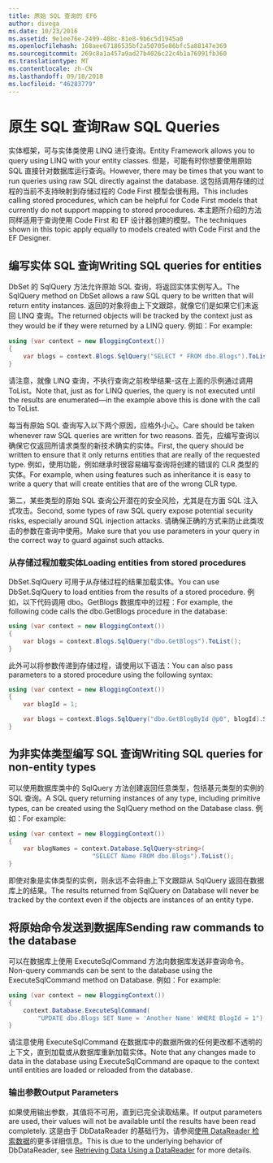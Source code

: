 ```yaml
---
title: 原始 SQL 查询的 EF6
author: divega
ms.date: 10/23/2016
ms.assetid: 9e1ee76e-2499-408c-81e8-9b6c5d1945a0
ms.openlocfilehash: 168aee67186535bf2a50705e86bfc5a88147e369
ms.sourcegitcommit: 269c8a1a457a9ad27b4026c22c4b1a76991fb360
ms.translationtype: MT
ms.contentlocale: zh-CN
ms.lasthandoff: 09/18/2018
ms.locfileid: "46283779"
---
```

# <a name="raw-sql-queries"></a><span data-ttu-id="ea95e-102">原生 SQL 查询</span><span class="sxs-lookup"><span data-stu-id="ea95e-102">Raw SQL Queries</span></span>
<span data-ttu-id="ea95e-103">实体框架，可与实体类使用 LINQ 进行查询。</span><span class="sxs-lookup"><span data-stu-id="ea95e-103">Entity Framework allows you to query using LINQ with your entity classes.</span></span> <span data-ttu-id="ea95e-104">但是，可能有时你想要使用原始 SQL 直接针对数据库运行查询。</span><span class="sxs-lookup"><span data-stu-id="ea95e-104">However, there may be times that you want to run queries using raw SQL directly against the database.</span></span> <span data-ttu-id="ea95e-105">这包括调用存储的过程的当前不支持映射到存储过程的 Code First 模型会很有用。</span><span class="sxs-lookup"><span data-stu-id="ea95e-105">This includes calling stored procedures, which can be helpful for Code First models that currently do not support mapping to stored procedures.</span></span> <span data-ttu-id="ea95e-106">本主题所介绍的方法同样适用于查询使用 Code First 和 EF 设计器创建的模型。</span><span class="sxs-lookup"><span data-stu-id="ea95e-106">The techniques shown in this topic apply equally to models created with Code First and the EF Designer.</span></span>  

## <a name="writing-sql-queries-for-entities"></a><span data-ttu-id="ea95e-107">编写实体 SQL 查询</span><span class="sxs-lookup"><span data-stu-id="ea95e-107">Writing SQL queries for entities</span></span>  

<span data-ttu-id="ea95e-108">DbSet 的 SqlQuery 方法允许原始 SQL 查询，将返回实体实例写入。</span><span class="sxs-lookup"><span data-stu-id="ea95e-108">The SqlQuery method on DbSet allows a raw SQL query to be written that will return entity instances.</span></span> <span data-ttu-id="ea95e-109">返回的对象将由上下文跟踪，就像它们是如果它们未返回 LINQ 查询。</span><span class="sxs-lookup"><span data-stu-id="ea95e-109">The returned objects will be tracked by the context just as they would be if they were returned by a LINQ query.</span></span> <span data-ttu-id="ea95e-110">例如：</span><span class="sxs-lookup"><span data-stu-id="ea95e-110">For example:</span></span>  

``` csharp  
using (var context = new BloggingContext())
{
    var blogs = context.Blogs.SqlQuery("SELECT * FROM dbo.Blogs").ToList();
}
```  

<span data-ttu-id="ea95e-111">请注意，就像 LINQ 查询，不执行查询之前枚举结果-这在上面的示例通过调用 ToList。</span><span class="sxs-lookup"><span data-stu-id="ea95e-111">Note that, just as for LINQ queries, the query is not executed until the results are enumerated—in the example above this is done with the call to ToList.</span></span>  

<span data-ttu-id="ea95e-112">每当有原始 SQL 查询写入以下两个原因，应格外小心。</span><span class="sxs-lookup"><span data-stu-id="ea95e-112">Care should be taken whenever raw SQL queries are written for two reasons.</span></span> <span data-ttu-id="ea95e-113">首先，应编写查询以确保它仅返回所请求类型的新技术确实的实体。</span><span class="sxs-lookup"><span data-stu-id="ea95e-113">First, the query should be written to ensure that it only returns entities that are really of the requested type.</span></span> <span data-ttu-id="ea95e-114">例如，使用功能，例如继承时很容易编写查询将创建的错误的 CLR 类型的实体。</span><span class="sxs-lookup"><span data-stu-id="ea95e-114">For example, when using features such as inheritance it is easy to write a query that will create entities that are of the wrong CLR type.</span></span>  

<span data-ttu-id="ea95e-115">第二，某些类型的原始 SQL 查询公开潜在的安全风险，尤其是在方面 SQL 注入式攻击。</span><span class="sxs-lookup"><span data-stu-id="ea95e-115">Second, some types of raw SQL query expose potential security risks, especially around SQL injection attacks.</span></span> <span data-ttu-id="ea95e-116">请确保正确的方式来防止此类攻击的参数在查询中使用。</span><span class="sxs-lookup"><span data-stu-id="ea95e-116">Make sure that you use parameters in your query in the correct way to guard against such attacks.</span></span>  

### <a name="loading-entities-from-stored-procedures"></a><span data-ttu-id="ea95e-117">从存储过程加载实体</span><span class="sxs-lookup"><span data-stu-id="ea95e-117">Loading entities from stored procedures</span></span>  

<span data-ttu-id="ea95e-118">DbSet.SqlQuery 可用于从存储过程的结果加载实体。</span><span class="sxs-lookup"><span data-stu-id="ea95e-118">You can use DbSet.SqlQuery to load entities from the results of a stored procedure.</span></span> <span data-ttu-id="ea95e-119">例如，以下代码调用 dbo。GetBlogs 数据库中的过程：</span><span class="sxs-lookup"><span data-stu-id="ea95e-119">For example, the following code calls the dbo.GetBlogs procedure in the database:</span></span>  

``` csharp
using (var context = new BloggingContext())
{
    var blogs = context.Blogs.SqlQuery("dbo.GetBlogs").ToList();
}
```  

<span data-ttu-id="ea95e-120">此外可以将参数传递到存储过程，请使用以下语法：</span><span class="sxs-lookup"><span data-stu-id="ea95e-120">You can also pass parameters to a stored procedure using the following syntax:</span></span>  

``` csharp
using (var context = new BloggingContext())
{
    var blogId = 1;

    var blogs = context.Blogs.SqlQuery("dbo.GetBlogById @p0", blogId).Single();
}
```  

## <a name="writing-sql-queries-for-non-entity-types"></a><span data-ttu-id="ea95e-121">为非实体类型编写 SQL 查询</span><span class="sxs-lookup"><span data-stu-id="ea95e-121">Writing SQL queries for non-entity types</span></span>  

<span data-ttu-id="ea95e-122">可以使用数据库类中的 SqlQuery 方法创建返回任意类型，包括基元类型的实例的 SQL 查询。</span><span class="sxs-lookup"><span data-stu-id="ea95e-122">A SQL query returning instances of any type, including primitive types, can be created using the SqlQuery method on the Database class.</span></span> <span data-ttu-id="ea95e-123">例如：</span><span class="sxs-lookup"><span data-stu-id="ea95e-123">For example:</span></span>  

``` csharp
using (var context = new BloggingContext())
{
    var blogNames = context.Database.SqlQuery<string>(
                       "SELECT Name FROM dbo.Blogs").ToList();
}
```  

<span data-ttu-id="ea95e-124">即使对象是实体类型的实例，则永远不会将由上下文跟踪从 SqlQuery 返回在数据库上的结果。</span><span class="sxs-lookup"><span data-stu-id="ea95e-124">The results returned from SqlQuery on Database will never be tracked by the context even if the objects are instances of an entity type.</span></span>  

## <a name="sending-raw-commands-to-the-database"></a><span data-ttu-id="ea95e-125">将原始命令发送到数据库</span><span class="sxs-lookup"><span data-stu-id="ea95e-125">Sending raw commands to the database</span></span>  

<span data-ttu-id="ea95e-126">可以在数据库上使用 ExecuteSqlCommand 方法向数据库发送非查询命令。</span><span class="sxs-lookup"><span data-stu-id="ea95e-126">Non-query commands can be sent to the database using the ExecuteSqlCommand method on Database.</span></span> <span data-ttu-id="ea95e-127">例如：</span><span class="sxs-lookup"><span data-stu-id="ea95e-127">For example:</span></span>  

``` csharp
using (var context = new BloggingContext())
{
    context.Database.ExecuteSqlCommand(
        "UPDATE dbo.Blogs SET Name = 'Another Name' WHERE BlogId = 1");
}
```  

<span data-ttu-id="ea95e-128">请注意使用 ExecuteSqlCommand 在数据库中的数据所做的任何更改都不透明的上下文，直到加载或从数据库重新加载实体。</span><span class="sxs-lookup"><span data-stu-id="ea95e-128">Note that any changes made to data in the database using ExecuteSqlCommand are opaque to the context until entities are loaded or reloaded from the database.</span></span>  

### <a name="output-parameters"></a><span data-ttu-id="ea95e-129">输出参数</span><span class="sxs-lookup"><span data-stu-id="ea95e-129">Output Parameters</span></span>  

<span data-ttu-id="ea95e-130">如果使用输出参数，其值将不可用，直到已完全读取结果。</span><span class="sxs-lookup"><span data-stu-id="ea95e-130">If output parameters are used, their values will not be available until the results have been read completely.</span></span> <span data-ttu-id="ea95e-131">这是由于 DbDataReader 的基础行为，请参阅[使用 DataReader 检索数据](https://go.microsoft.com/fwlink/?LinkID=398589)的更多详细信息。</span><span class="sxs-lookup"><span data-stu-id="ea95e-131">This is due to the underlying behavior of DbDataReader, see [Retrieving Data Using a DataReader](https://go.microsoft.com/fwlink/?LinkID=398589) for more details.</span></span>  
